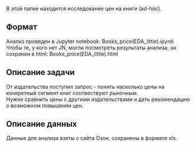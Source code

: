 В этой папке находится исследование цен на книги (ad-hoc).

## Формат
Анализ проведен в Jupyter notebook: Books_price(EDA_little).ipynb\
Чтобы те, у кого нет JN, могли посмотреть результаты анализа, он сохранен в html: Books_price(EDA_little).html

## Описание задачи
От издательства поступил запрос - понять насколько цены на конкретный сегмент книг соотвествуют рыночным.\
Нужно сравнить цены с другими издательствами и дать рекомендацию о возможном повышении цен.

## Описание данных
Данные для анализа взяты с сайта Озон, сохранены в формате xls.
